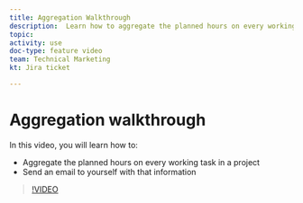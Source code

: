 ```yaml
---
title: Aggregation Walkthrough
description:  Learn how to aggregate the planned hours on every working task in a project and send an email to yourself with that info, all in [!DNL Adobe Workfront Fusion].
topic: 
activity: use
doc-type: feature video
team: Technical Marketing
kt: Jira ticket 

---
```

# Aggregation walkthrough

In this video, you will learn how to:

* Aggregate the planned hours on every working task in a project
* Send an email to yourself with that information

>[!VIDEO](https://video.tv.adobe.com/v/335280/?quality=12)
